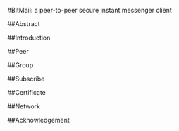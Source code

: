 #BitMail: a peer-to-peer secure instant messenger client

##Abstract

##Introduction

##Peer

##Group

##Subscribe

##Certificate

##Network

##Acknowledgement
